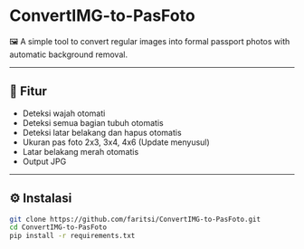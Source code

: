 # ConvertIMG-to-PasFoto

🖼️ A simple tool to convert regular images into formal passport photos with automatic background removal.

---

## 🚀 Fitur

- Deteksi wajah otomati
- Deteksi semua bagian tubuh otomatis
- Deteksi latar belakang dan hapus otomatis
- Ukuran pas foto 2x3, 3x4, 4x6 (Update menyusul)
- Latar belakang merah otomatis
- Output JPG

---

## ⚙️ Instalasi

```bash
git clone https://github.com/faritsi/ConvertIMG-to-PasFoto.git
cd ConvertIMG-to-PasFoto
pip install -r requirements.txt
```
